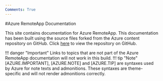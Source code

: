 ```yaml
---
Comments: True
---
```


#Azure RemoteApp Documentation

This site contains documentation for Azure RemoteApp. This documentation has been built using the source files forked from the Azure content repository on GitHub. Click [here](https://github.com/Azure/azure-content.git) to view the repository on GitHub. 
	
!!! danger "Important"
	Links to topics that are not part of the Azure RemoteApp documentation will not work in this build.
!!! tip "Note"
	[AZURE.IMPORTANT], [AZURE.NOTE] and [AZURE.TIP] are syntaxes used by Azure for note texts and admonitions. These syntaxes are theme-specific and will not render admonitions correctly. 

